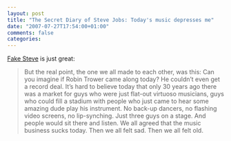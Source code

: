 ```yaml
---
layout: post
title: "The Secret Diary of Steve Jobs: Today's music depresses me"
date: "2007-07-27T17:54:00+01:00"
comments: false
categories: 
---
```


<p><a href="http://fakesteve.blogspot.com/2007/07/todays-music-depresses-me.html">Fake Steve</a> is just great:</p>

<blockquote>
<p>But the real point, the one we all made to each other, was this: Can you imagine if Robin Trower came along today? He couldn&#8217;t even get a record deal. It&#8217;s hard to believe today that only 30 years ago there was a market for guys who were just flat-out virtuoso musicians, guys who could fill a stadium with people who just came to hear some amazing dude play his instrument. No back-up dancers, no flashing video screens, no lip-synching. Just three guys on a stage. And people would sit there and listen. We all agreed that the music business sucks today. Then we all felt sad. Then we all felt old.</p>
</blockquote>


